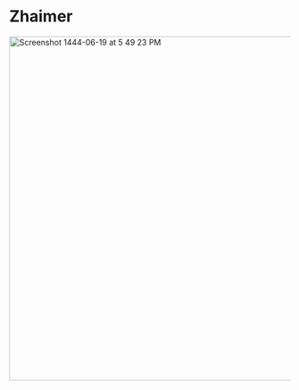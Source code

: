 # Zhaimer

<img width="617" alt="Screenshot 1444-06-19 at 5 49 23 PM" src="https://user-images.githubusercontent.com/116814766/212568842-64bdda5d-7211-4a87-9d52-ab02e00ffd1c.png">
